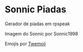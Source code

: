 # Sonnic Piadas

Gerador de piadas em rpspeak

Imagem do Sonnic por Sonnic1998

Emojis por [Twemoji](https://twemoji.twitter.com/)
